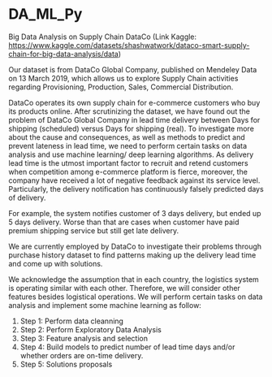 # DA_ML_Py
Big Data Analysis on Supply Chain DataCo (Link Kaggle: https://www.kaggle.com/datasets/shashwatwork/dataco-smart-supply-chain-for-big-data-analysis/data)

Our dataset is from DataCo Global Company, published on Mendeley Data on 13 March 2019, which allows us to explore Supply Chain activities regarding Provisioning, Production, Sales, Commercial Distribution.

DataCo operates its own supply chain for e-commerce customers who buy its products online. After scrutinizing the dataset, we have found out the problem of DataCo Global Company in lead time delivery between Days for shipping (scheduled) versus Days for shipping (real). To investigate more about the cause and consequences, as well as methods to predict and prevent lateness in lead time, we need to perform certain tasks on data analysis and use machine learning/ deep learning algorithms. As delivery lead time is the utmost important factor to recruit and retend customers when competition among e-commerce platform is fierce, moreover, the company have received a lot of negative feedback against its service level. Particularly, the delivery notification has continuously falsely predicted days of delivery.

For example, the system notifies customer of 3 days delivery, but ended up 5 days delivery. Worse than that are cases when customer have paid premium shipping service but still get late delivery.

We are currently employed by DataCo to investigate their problems through purchase history dataset to find patterns making up the delivery lead time and come up with solutions.

We acknowledge the assumption that in each country, the logistics system is operating similar with each other. Therefore, we will consider other features besides logistical operations. We will perform certain tasks on data analysis and implement some machine learning as follow:

1. Step 1: Perform data cleanning
2. Step 2: Perform Exploratory Data Analysis
3. Step 3: Feature analysis and selection
4. Step 4: Build models to predict number of lead time days and/or whether orders are on-time delivery.
5. Step 5: Solutions proposals
